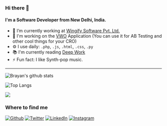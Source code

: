 ### Hi there 👋

<!--
**BrayanAbraham/BrayanAbraham** is a ✨ _special_ ✨ repository because its `README.md` (this file) appears on your GitHub profile.

Here are some ideas to get you started:

- 🔭 I’m currently working on ...
- 🌱 I’m currently learning ...
- 👯 I’m looking to collaborate on ...
- 🤔 I’m looking for help with ...
- 💬 Ask me about ...
- 📫 How to reach me: ...
- 😄 Pronouns: ...
- ⚡ Fun fact: ...
-->

#### I'm a Software Developer from New Delhi, India.

- 🔭 I’m currently working at [Wingify Software Pvt. Ltd.](https://wingify.com)
- 🌱 I'm working on the [VWO](https://vwo.com) Application (You can use it for AB Testing and other cool things for your CRO)
- ⚙️ I use daily: `.php`, `.js`, `.html`, `.css`, `.py`
- 📚 I'm currently reading [Deep Work](https://www.calnewport.com/books/deep-work/)
- ⚡ Fun fact: I like Synth-pop music.

<hr>

![Brayan's github stats](https://github-readme-stats.vercel.app/api?username=BrayanAbraham&count_private=true&show_icons=true&theme=synthwave)

![Top Langs](https://github-readme-stats.vercel.app/api/top-langs/?username=BrayanAbraham&layout=donut)

![](https://komarev.com/ghpvc/?username=BrayanAbraham)

<h3>Where to find me</h3>
<p><a href="https://github.com/BrayanAbraham" target="_blank"><img alt="Github" src="https://img.shields.io/badge/GitHub-%2312100E.svg?&style=for-the-badge&logo=Github&logoColor=white" /></a> <a href="https://twitter.com/wonderboy_jr28" target="_blank"><img alt="Twitter" src="https://img.shields.io/badge/twitter-%231DA1F2.svg?&style=for-the-badge&logo=twitter&logoColor=white" /></a> <a href="https://www.linkedin.com/in/brayanabraham" target="_blank"><img alt="LinkedIn" src="https://img.shields.io/badge/linkedin-%230077B5.svg?&style=for-the-badge&logo=linkedin&logoColor=white" /></a> <a href="https://instagram.com/wonderboy_jr28" target="_blank"><img alt="Instagram" src="https://img.shields.io/badge/instagram-%2312100E.svg?&style=for-the-badge&logo=instagram&logoColor=white" /></a>
</p>
